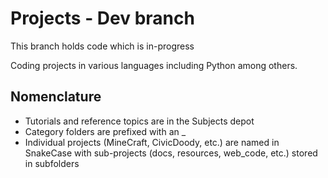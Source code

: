# Projects - Dev branch
This branch holds code which is in-progress

Coding projects in various languages including Python among others.

## Nomenclature
* Tutorials and reference topics are in the Subjects depot
* Category folders are prefixed with an _
* Individual projects (MineCraft, CivicDoody, etc.) are named in SnakeCase with sub-projects (docs, resources, web_code, etc.) stored in subfolders
